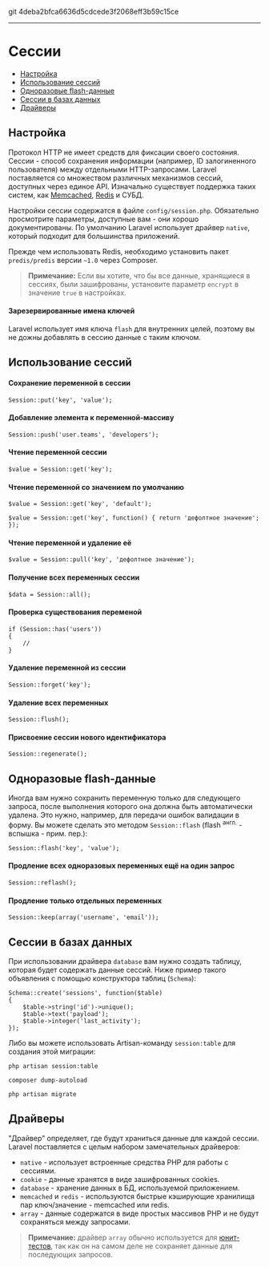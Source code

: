 git 4deba2bfca6636d5cdcede3f2068eff3b59c15ce

---

# Сессии

- [Настройка](#configuration)
- [Использование сессий](#session-usage)
- [Одноразовые flash-данные](#flash-data)
- [Сессии в базах данных](#database-sessions)
- [Драйверы](#session-drivers)

<a name="configuration"></a>
## Настройка

Протокол HTTP не имеет средств для фиксации своего состояния. Сессии - способ сохранения информации (например, ID залогиненного пользователя) между отдельными HTTP-запросами. Laravel поставляется со множеством различных механизмов сессий, доступных через единое API. Изначально существует поддержка таких систем, как [Memcached](http://memcached.org), [Redis](http://redis.io) и СУБД.

Настройки сессии содержатся в файле `config/session.php`. Обязательно просмотрите параметры, доступные вам - они хорошо документированы. По умолчанию Laravel использует драйвер `native`, который подходит для большинства приложений.

Прежде чем использовать Redis, необходимо установить пакет `predis/predis` версии `~1.0` через Composer.

> **Примечание:** Если вы хотите, что бы все данные, хранящиеся в сессиях, были зашифрованы, установите параметр `encrypt` в значение `true` в настройках.

#### Зарезервированные имена ключей

Laravel использует имя ключа `flash` для внутренних целей, поэтому вы не дожны добавлять в сессию данные с таким ключом.

<a name="session-usage"></a>
## Использование сессий

#### Сохранение переменной в сессии

	Session::put('key', 'value');

#### Добавление элемента к переменной-массиву

	Session::push('user.teams', 'developers');

#### Чтение переменной сессии

	$value = Session::get('key');

#### Чтение переменной со значением по умолчанию

	$value = Session::get('key', 'default');

	$value = Session::get('key', function() { return 'дефолтное значение'; });

#### Чтение переменной и удаление её

	$value = Session::pull('key', 'дефолтное значение');

#### Получение всех переменных сессии

	$data = Session::all();

#### Проверка существования переменой

	if (Session::has('users'))
	{
		//
	}

#### Удаление переменной из сессии

	Session::forget('key');

#### Удаление всех переменных

	Session::flush();

#### Присвоение сессии нового идентификатора

	Session::regenerate();

<a name="flash-data"></a>
## Одноразовые flash-данные

Иногда вам нужно сохранить переменную только для следующего запроса, после выполнения которого она должна быть автоматически удалена. Это нужно, например, для передачи ошибок валидации в форму. Вы можете сделать это методом `Session::flash` (flash <sup>англ.</sup> - вспышка - прим. пер.):

	Session::flash('key', 'value');

#### Продление всех одноразовых переменных ещё на один запрос

	Session::reflash();

#### Продление только отдельных переменных

	Session::keep(array('username', 'email'));

<a name="database-sessions"></a>
## Сессии в базах данных

При использовании драйвера `database` вам нужно создать таблицу, которая будет содержать данные сессий. Ниже пример такого объявления с помощью конструктора таблиц (`Schema`):

	Schema::create('sessions', function($table)
	{
		$table->string('id')->unique();
		$table->text('payload');
		$table->integer('last_activity');
	});

Либо вы можете использовать Artisan-команду `session:table` для создания этой миграции:

	php artisan session:table

	composer dump-autoload

	php artisan migrate
	
<a name="session-drivers"></a>
## Драйверы

"Драйвер" определяет, где будут храниться данные для каждой сессии. Laravel поставляется с целым набором замечательных драйверов:

- `native` - использует встроенные средства PHP для работы с сессиями.
- `cookie` - данные хранятся в виде зашифрованных cookies.
- `database` -  хранение данных в БД, используемой приложением.
- `memcached` и `redis` - используются быстрые кэширующие хранилища пар ключ/значение - memcached или redis.
- `array` - данные содержатся в виде простых массивов PHP и не будут сохраняться между запросами.

> **Примечание:** драйвер `array` обычно используется для [юнит-тестов](/docs/5.0/testing), так как он на самом деле не сохраняет данные для последующих запросов.
